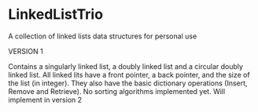 # LinkedListTrio
A collection of linked lists data structures for personal use

VERSION 1

Contains a singularly linked list, a doubly linked list and a circular doubly linked list. 
All linked lits have a front pointer, a back pointer, and the size of the list (in integer). They also have the basic dictionary operations (Insert, Remove and Retrieve).
No sorting algorithms implemented yet. Will implement in version 2
